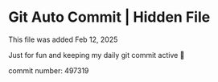# Git Auto Commit | Hidden File

This file was added Feb 12, 2025

Just for fun and keeping my daily git commit active 🤪

commit number: 497319
